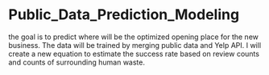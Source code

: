 # Public_Data_Prediction_Modeling
the goal is to predict where will be the optimized opening place for the new business. The data will be trained by merging public data and Yelp API. I will create a new equation to estimate the success rate based on review counts and counts of surrounding human waste.   
